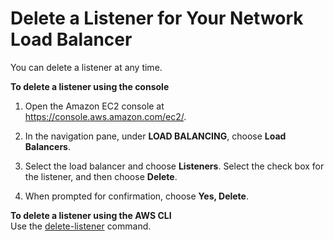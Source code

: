 # Delete a Listener for Your Network Load Balancer<a name="delete-listener"></a>

You can delete a listener at any time\.

**To delete a listener using the console**

1. Open the Amazon EC2 console at [https://console\.aws\.amazon\.com/ec2/](https://console.aws.amazon.com/ec2/)\.

1. In the navigation pane, under **LOAD BALANCING**, choose **Load Balancers**\.

1. Select the load balancer and choose **Listeners**\. Select the check box for the listener, and then choose **Delete**\.

1. When prompted for confirmation, choose **Yes, Delete**\.

**To delete a listener using the AWS CLI**  
Use the [delete\-listener](https://docs.aws.amazon.com/cli/latest/reference/elbv2/delete-listener.html) command\.